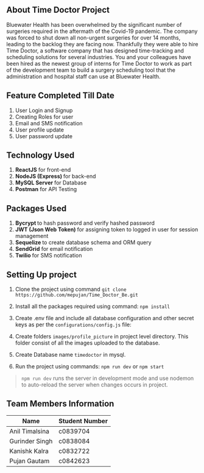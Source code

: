 ## About Time Doctor Project
Bluewater Health has been overwhelmed by the significant number of surgeries required in the aftermath of the Covid-19 pandemic. The company was forced to shut down all non-urgent surgeries for over 14 months, leading to the backlog they are facing now. Thankfully they were able to hire Time Doctor, a software company that has designed time-tracking and scheduling solutions for several industries. You and your colleagues have been hired as the newest group of interns for Time Doctor to work as part of the development team to build a surgery scheduling tool that the administration and hospital staff can use at Bluewater Health.

## Feature Completed Till Date
1. User Login and Signup
2. Creating Roles for user
3. Email and SMS notification
4. User profile update
5. User password update

## Technology Used
1. <b>ReactJS</b> for front-end
2. <b> NodeJS (Express) </b> for back-end
3. <b>MySQL Server </b> for Database
4. <b>Postman</b> for API Testing

## Packages Used 
1. <b>Bycrypt </b> to hash password and verify hashed password
2. <b>JWT (Json Web Token) </b> for assigning token to logged in user for session management
3. <b>Sequelize </b> to create database schema and ORM query
4. <b>SendGrid</b> for email notification 
5. <b>Twilio </b> for SMS notification

## Setting Up project
1. Clone the project using command 
`git clone https://github.com/mepujan/Time_Doctor_Be.git`

2. Install all the packages required using command:
`npm install`

3. Create .env file and include all database configuration and other secret keys as per the `configurations/config.js` file:

4. Create folders `images/profile_picture` in project level directory. This folder consist of all the images uploaded to the database.

5. Create Database name `timedoctor` in mysql.

6. Run the project using commands:
`npm run dev` or
`npm start`


> `npm run dev` runs the server in development mode and use nodemon to auto-reload the server when changes occurs in project.


## Team Members Information
Name | Student Number
--- | ---
Anil Timalsina | c0839704
Gurinder Singh | c0838084
Kanishk Kalra | c0832722
Pujan Gautam | c0842623